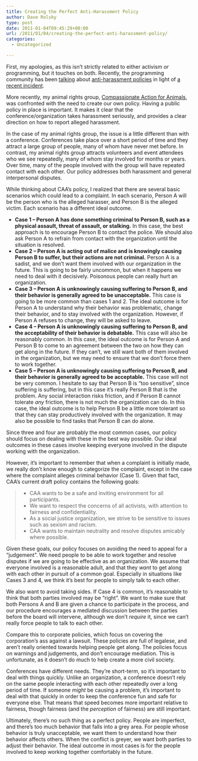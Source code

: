 ```yaml
---
title: Creating the Perfect Anti-Harassment Policy
author: Dave Rolsky
type: post
date: 2011-01-04T09:45:29+00:00
url: /2011/01/04/creating-the-perfect-anti-harassment-policy/
categories:
  - Uncategorized

---
```

First, my apologies, as this isn&#8217;t strictly related to either activism _or_ programming, but it touches on both. Recently, the programming community has been [talking][1] about [anti-harassment policies][2] in light of [a recent incident][3].

More recently, my animal rights group, [Compassionate Action for Animals][4], was confronted with the need to create our own policy. Having a public policy in place is important. It makes it clear that the conference/organization takes harassment seriously, and provides a clear direction on how to report alleged harassment.

In the case of my animal rights group, the issue is a little different than with a conference. Conferences take place over a short period of time and they attract a large group of people, many of whom have never met before. In contrast, my animal rights group attracts volunteers and event attendees who we see repeatedly, many of whom stay involved for months or years. Over time, many of the people involved with the group will have repeated contact with each other. Our policy addresses both harassment and general interpersonal disputes.

While thinking about CAA&#8217;s policy, I realized that there are several basic scenarios which could lead to a complaint. In each scenario, Person A will be the person who is the alleged harasser, and Person B is the alleged victim. Each scenario has a different ideal outcome.

  * **Case 1 &#8211; Person A has done something criminal to Person B, such as a physical assault, threat of assault, or stalking.** In this case, the best approach is to encourage Person B to contact the police. We should also ask Person A to refrain from contact with the organization until the situation is resolved.
  * **Case 2 &#8211; Person A is acting out of malice and is knowingly causing Person B to suffer, but their actions are not criminal.** Person A is a sadist, and we don&#8217;t want them involved with our organization in the future. This is going to be fairly uncommon, but when it happens we need to deal with it decisively. Poisonous people can really hurt an organization.
  * **Case 3 &#8211; Person A is unknowingly causing suffering to Person B, and their behavior is generally agreed to be unacceptable.** This case is going to be more common than cases 1 and 2. The ideal outcome is for Person A to understand why their behavior was problematic, change their behavior, and to stay involved with the organization. However, if Person A refuses to change, they will be asked to leave.
  * **Case 4 &#8211; Person A is unknowingly causing suffering to Person B, and the acceptability of their behavior is debatable.** This case will also be reasonably common. In this case, the ideal outcome is for Person A and Person B to come to an agreement between the two on how they can get along in the future. If they can&#8217;t, we still want both of them involved in the organization, but we may need to ensure that we don&#8217;t force them to work together.
  * **Case 5 &#8211; Person A is unknowingly causing suffering to Person B, and their behavior is generally agreed to be acceptable.** This case will not be very common. I hesitate to say that Person B is &#8220;too sensitive&#8221;, since suffering is suffering, but in this case it&#8217;s really Person B that is the problem. Any social interaction risks friction, and if Person B cannot tolerate _any_ friction, there is not much the organization can do. In this case, the ideal outcome is to help Person B be a little more tolerant so that they can stay productively involved with the organization. It may also be possible to find tasks that Person B can do alone.

Since three and four are probably the most common cases, our policy should focus on dealing with these in the best way possible. Our ideal outcomes in these cases involve keeping everyone involved in the dispute working with the organization.

However, it&#8217;s important to remember that when a complaint is initially made, we really don&#8217;t know enough to categorize the complaint, except in the case where the complaint alleges criminal behavior (Case 1). Given that fact, CAA&#8217;s current draft policy contains the following goals:

>   * CAA wants to be a safe and inviting environment for all participants.
>   * We want to respect the concerns of all activists, with attention to fairness and confidentiality.
>   * As a social justice organization, we strive to be sensitive to issues such as sexism and racism.
>   * CAA wants to maintain neutrality and resolve disputes amicably where possible.

Given these goals, our policy focuses on avoiding the need to appeal for a &#8220;judgement&#8221;. We need people to be able to work together and resolve disputes if we are going to be effective as an organization. We assume that everyone involved is a reasonable adult, and that they _want_ to get along with each other in pursuit of a common goal. Especially in situations like Cases 3 and 4, we think it&#8217;s best for people to simply talk to each other.

We also want to avoid taking sides. If Case 4 is common, it&#8217;s reasonable to think that both parties involved may be &#8220;right&#8221;. We want to make sure that both Persons A and B are given a chance to participate in the process, and our procedure encourages a mediated discussion between the parties before the board will intervene, although we don&#8217;t _require_ it, since we can&#8217;t really force people to talk to each other.

Compare this to corporate policies, which focus on covering the corporation&#8217;s ass against a lawsuit. These policies are full of legalese, and aren&#8217;t really oriented towards helping people get along. The policies focus on warnings and judgements, and don&#8217;t encourage mediation. This is unfortunate, as it doesn&#8217;t do much to help create a more civil society.

Conferences have different needs. They&#8217;re short-term, so it&#8217;s important to deal with things quickly. Unlike an organization, a conference doesn&#8217;t rely on the same people interacting with each other repeatedly over a long period of time. If someone _might_ be causing a problem, it&#8217;s important to deal with that quickly in order to keep the conference fun and safe for everyone else. That means that speed becomes more important relative to fairness, though fairness (and the _perception_ of fairness) are still important.

Ultimately, there&#8217;s no such thing as a perfect policy. People are imperfect, and there&#8217;s too much behavior that falls into a grey area. For people whose behavior is truly unacceptable, we want them to understand how their behavior affects others. When the conflict is greyer, we want both parties to adjust their behavior. The ideal outcome in most cases is for the people involved to keep working together comfortably in the future.

 [1]: http://lwn.net/Articles/417952/
 [2]: http://geekfeminism.wikia.com/wiki/Conference_anti-harassment_policy
 [3]: http://blog.nerdchic.net/archives/418/
 [4]: http://www.exploreveg.org
